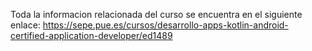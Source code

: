 Toda la informacion relacionada del curso se encuentra en el siguiente enlace: https://sepe.pue.es/cursos/desarrollo-apps-kotlin-android-certified-application-developer/ed1489
